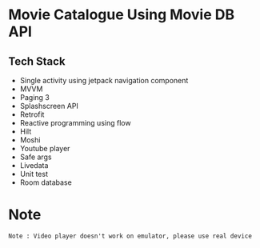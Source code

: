 # Movie Catalogue Using Movie DB API
## Tech Stack
- Single activity using jetpack navigation component
- MVVM
- Paging 3
- Splashscreen API
- Retrofit
- Reactive programming using flow
- Hilt
- Moshi
- Youtube player
- Safe args
- Livedata
- Unit test
- Room database

# Note
```
Note : Video player doesn't work on emulator, please use real device
```
